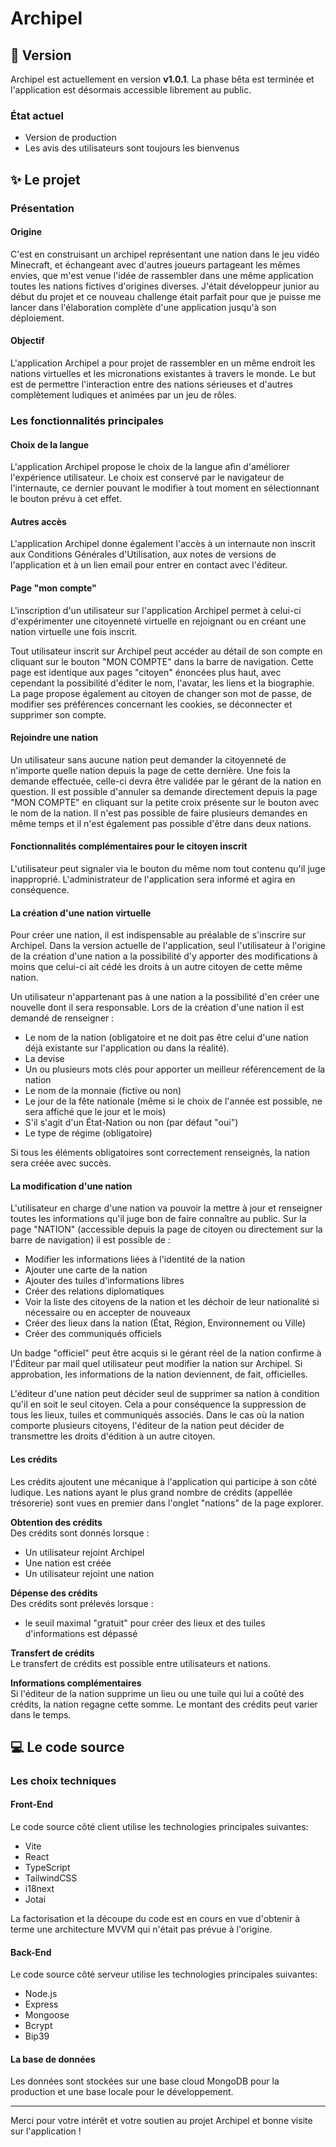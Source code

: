 # Archipel

## 📌 Version

Archipel est actuellement en version **v1.0.1**.
La phase bêta est terminée et l'application est désormais accessible librement au public.

### État actuel

- Version de production
- Les avis des utilisateurs sont toujours les bienvenus

## ✨ Le projet

### Présentation

#### Origine

C'est en construisant un archipel représentant une nation dans le jeu vidéo Minecraft, et échangeant avec d'autres joueurs partageant les mêmes envies, que m'est venue l'idée de rassembler dans une même application toutes les nations fictives d'origines diverses.
J'était développeur junior au début du projet et ce nouveau challenge était parfait pour que je puisse me lancer dans l'élaboration complète d'une application jusqu'à son déploiement.

#### Objectif

L'application Archipel a pour projet de rassembler en un même endroit les nations virtuelles et les micronations existantes à travers le monde. Le but est de permettre l'interaction entre des nations sérieuses et d'autres complètement ludiques et animées par un jeu de rôles.

### Les fonctionnalités principales

#### Choix de la langue

L'application Archipel propose le choix de la langue afin d'améliorer l'expérience utilisateur. Le choix est conservé par le navigateur de l'internaute, ce dernier pouvant le modifier à tout moment en sélectionnant le bouton prévu à cet effet.

#### Autres accès

L'application Archipel donne également l'accès à un internaute non inscrit aux Conditions Générales d'Utilisation, aux notes de versions de l'application et à un lien email pour entrer en contact avec l'éditeur.

#### Page "mon compte"

L'inscription d'un utilisateur sur l'application Archipel permet à celui-ci d'expérimenter une citoyenneté virtuelle en rejoignant ou en créant une nation virtuelle une fois inscrit.

Tout utilisateur inscrit sur Archipel peut accéder au détail de son compte en cliquant sur le bouton "MON COMPTE" dans la barre de navigation. Cette page est identique aux pages "citoyen" énoncées plus haut, avec cependant la possibilité d'éditer le nom, l'avatar, les liens et la biographie. La page propose également au citoyen de changer son mot de passe, de modifier ses préférences concernant les cookies, se déconnecter et supprimer son compte.

#### Rejoindre une nation

Un utilisateur sans aucune nation peut demander la citoyenneté de n'importe quelle nation depuis la page de cette dernière. Une fois la demande effectuée, celle-ci devra être validée par le gérant de la nation en question. Il est possible d'annuler sa demande directement depuis la page "MON COMPTE" en cliquant sur la petite croix présente sur le bouton avec le nom de la nation.
Il n'est pas possible de faire plusieurs demandes en même temps et il n'est également pas possible d'être dans deux nations.

#### Fonctionnalités complémentaires pour le citoyen inscrit

L'utilisateur peut signaler via le bouton du même nom tout contenu qu'il juge inapproprié. L'administrateur de l'application sera informé et agira en conséquence.

#### La création d'une nation virtuelle

Pour créer une nation, il est indispensable au préalable de s'inscrire sur Archipel.
Dans la version actuelle de l'application, seul l'utilisateur à l'origine de la création d'une nation a la possibilité d'y apporter des modifications à moins que celui-ci ait cédé les droits à un autre citoyen de cette même nation.

Un utilisateur n'appartenant pas à une nation a la possibilité d'en créer une nouvelle dont il sera responsable. Lors de la création d'une nation il est demandé de renseigner :

- Le nom de la nation (obligatoire et ne doit pas être celui d'une nation déjà existante sur l'application ou dans la réalité).
- La devise
- Un ou plusieurs mots clés pour apporter un meilleur référencement de la nation
- Le nom de la monnaie (fictive ou non)
- Le jour de la fête nationale (même si le choix de l'année est possible, ne sera affiché que le jour et le mois)
- S'il s'agit d'un État-Nation ou non (par défaut "oui")
- Le type de régime (obligatoire)

Si tous les éléments obligatoires sont correctement renseignés, la nation sera créée avec succès.

#### La modification d'une nation

L'utilisateur en charge d'une nation va pouvoir la mettre à jour et renseigner toutes les informations qu'il juge bon de faire connaître au public.
Sur la page "NATION" (accessible depuis la page de citoyen ou directement sur la barre de navigation) il est possible de :

- Modifier les informations liées à l'identité de la nation
- Ajouter une carte de la nation
- Ajouter des tuiles d'informations libres
- Créer des relations diplomatiques
- Voir la liste des citoyens de la nation et les déchoir de leur nationalité si nécessaire ou en accepter de nouveaux
- Créer des lieux dans la nation (État, Région, Environnement ou Ville)
- Créer des communiqués officiels

Un badge "officiel" peut être acquis si le gérant réel de la nation confirme à l'Éditeur par mail quel utilisateur peut modifier la nation sur Archipel. Si approbation, les informations de la nation deviennent, de fait, officielles.

L'éditeur d'une nation peut décider seul de supprimer sa nation à condition qu'il en soit le seul citoyen. Cela a pour conséquence la suppression de tous les lieux, tuiles et communiqués associés.
Dans le cas où la nation comporte plusieurs citoyens, l'éditeur de la nation peut décider de transmettre les droits d'édition à un autre citoyen.

#### Les crédits

Les crédits ajoutent une mécanique à l'application qui participe à son côté ludique. Les nations ayant le plus grand nombre de crédits (appellée trésorerie) sont vues en premier dans l'onglet "nations" de la page explorer.

**Obtention des crédits**  
Des crédits sont donnés lorsque :

- Un utilisateur rejoint Archipel
- Une nation est créée
- Un utilisateur rejoint une nation

**Dépense des crédits**  
Des crédits sont prélevés lorsque :

- le seuil maximal "gratuit" pour créer des lieux et des tuiles d'informations est dépassé

**Transfert de crédits**  
Le transfert de crédits est possible entre utilisateurs et nations.

**Informations complémentaires**  
Si l'éditeur de la nation supprime un lieu ou une tuile qui lui a coûté des crédits, la nation regagne cette somme.
Le montant des crédits peut varier dans le temps.

## 💻 Le code source

### Les choix techniques

#### Front-End

Le code source côté client utilise les technologies principales suivantes:

- Vite
- React
- TypeScript
- TailwindCSS
- i18next
- Jotai

La factorisation et la découpe du code est en cours en vue d'obtenir à terme une architecture MVVM qui n'était pas prévue à l'origine.

#### Back-End

Le code source côté serveur utilise les technologies principales suivantes:

- Node.js
- Express
- Mongoose
- Bcrypt
- Bip39

#### La base de données

Les données sont stockées sur une base cloud MongoDB pour la production et une base locale pour le développement.

---

Merci pour votre intérêt et votre soutien au projet Archipel et bonne visite sur l'application !
